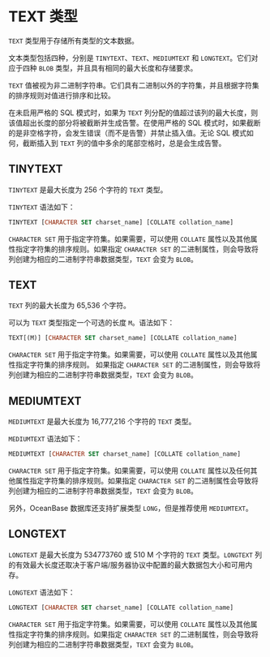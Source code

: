 # TEXT 类型

`TEXT` 类型用于存储所有类型的文本数据。

文本类型包括四种，分别是 `TINYTEXT`、`TEXT`、`MEDIUMTEXT` 和 `LONGTEXT`。它们对应于四种 `BLOB` 类型，并且具有相同的最大长度和存储要求。

`TEXT` 值被视为非二进制字符串。它们具有二进制以外的字符集，并且根据字符集的排序规则对值进行排序和比较。

在未启用严格的 SQL 模式时，如果为 `TEXT` 列分配的值超过该列的最大长度，则该值超出长度的部分将被截断并生成告警。在使用严格的 SQL 模式时，如果截断的是非空格字符，会发生错误（而不是告警）并禁止插入值。无论 SQL 模式如何，截断插入到 `TEXT` 列的值中多余的尾部空格时，总是会生成告警。

## TINYTEXT

`TINYTEXT` 是最大长度为 256 个字符的 `TEXT` 类型。

`TINYTEXT` 语法如下：

```sql
TINYTEXT [CHARACTER SET charset_name] [COLLATE collation_name]
```

`CHARACTER SET` 用于指定字符集。如果需要，可以使用 `COLLATE` 属性以及其他属性指定字符集的排序规则。如果指定 `CHARACTER SET` 的二进制属性，则会导致将列创建为相应的二进制字符串数据类型，`TEXT` 会变为 `BLOB`。

## TEXT

`TEXT` 列的最大长度为 65,536 个字符。

可以为 `TEXT` 类型指定一个可选的长度 `M`。语法如下：

```sql
TEXT[(M)] [CHARACTER SET charset_name] [COLLATE collation_name]
```

`CHARACTER SET` 用于指定字符集。如果需要，可以使用 `COLLATE` 属性以及其他属性指定字符集的排序规则。 如果指定 `CHARACTER SET` 的二进制属性，则会导致将列创建为相应的二进制字符串数据类型，`TEXT` 会变为 `BLOB`。

## MEDIUMTEXT

`MEDIUMTEXT` 是最大长度为 16,777,216 个字符的 `TEXT` 类型。

`MEDIUMTEXT` 语法如下：

```sql
MEDIUMTEXT [CHARACTER SET charset_name] [COLLATE collation_name]
```

`CHARACTER SET` 用于指定字符集。如果需要，可以使用 `COLLATE` 属性以及任何其他属性指定字符集的排序规则。如果指定 `CHARACTER SET` 的二进制属性会导致将列创建为相应的二进制字符串数据类型，`TEXT` 会变为 `BLOB`。

另外，OceanBase 数据库还支持扩展类型 `LONG`，但是推荐使用 `MEDIUMTEXT`。

## LONGTEXT

`LONGTEXT` 是最大长度为 534773760 或 510 M 个字符的 `TEXT` 类型。`LONGTEXT` 列的有效最大长度还取决于客户端/服务器协议中配置的最大数据包大小和可用内存。

`LONGTEXT` 语法如下：

```sql
LONGTEXT [CHARACTER SET charset_name] [COLLATE collation_name]
```

`CHARACTER SET` 用于指定字符集。如果需要，可以使用 `COLLATE` 属性以及其他属性指定字符集的排序规则。如果指定 `CHARACTER SET` 的二进制属性，则会导致将列创建为相应的二进制字符串数据类型，`TEXT` 会变为 `BLOB`。
